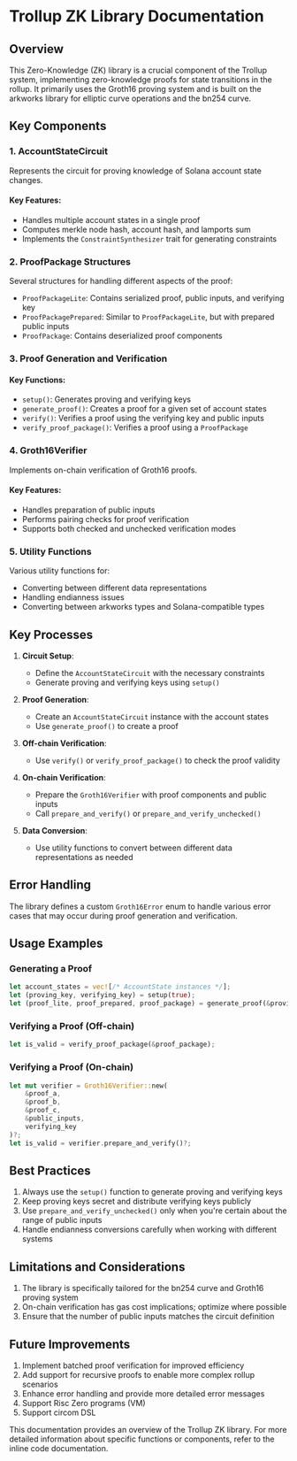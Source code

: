 # Trollup ZK Library Documentation

## Overview

This Zero-Knowledge (ZK) library is a crucial component of the Trollup system, implementing zero-knowledge proofs for state transitions in the rollup. It primarily uses the Groth16 proving system and is built on the arkworks library for elliptic curve operations and the bn254 curve.

## Key Components

### 1. AccountStateCircuit

Represents the circuit for proving knowledge of Solana account state changes.

#### Key Features:
- Handles multiple account states in a single proof
- Computes merkle node hash, account hash, and lamports sum
- Implements the `ConstraintSynthesizer` trait for generating constraints

### 2. ProofPackage Structures

Several structures for handling different aspects of the proof:

- `ProofPackageLite`: Contains serialized proof, public inputs, and verifying key
- `ProofPackagePrepared`: Similar to `ProofPackageLite`, but with prepared public inputs
- `ProofPackage`: Contains deserialized proof components

### 3. Proof Generation and Verification

#### Key Functions:
- `setup()`: Generates proving and verifying keys
- `generate_proof()`: Creates a proof for a given set of account states
- `verify()`: Verifies a proof using the verifying key and public inputs
- `verify_proof_package()`: Verifies a proof using a `ProofPackage`

### 4. Groth16Verifier

Implements on-chain verification of Groth16 proofs.

#### Key Features:
- Handles preparation of public inputs
- Performs pairing checks for proof verification
- Supports both checked and unchecked verification modes

### 5. Utility Functions

Various utility functions for:
- Converting between different data representations
- Handling endianness issues
- Converting between arkworks types and Solana-compatible types

## Key Processes

1. **Circuit Setup**:
    - Define the `AccountStateCircuit` with the necessary constraints
    - Generate proving and verifying keys using `setup()`

2. **Proof Generation**:
    - Create an `AccountStateCircuit` instance with the account states
    - Use `generate_proof()` to create a proof

3. **Off-chain Verification**:
    - Use `verify()` or `verify_proof_package()` to check the proof validity

4. **On-chain Verification**:
    - Prepare the `Groth16Verifier` with proof components and public inputs
    - Call `prepare_and_verify()` or `prepare_and_verify_unchecked()`

5. **Data Conversion**:
    - Use utility functions to convert between different data representations as needed

## Error Handling

The library defines a custom `Groth16Error` enum to handle various error cases that may occur during proof generation and verification.

## Usage Examples

### Generating a Proof

```rust
let account_states = vec![/* AccountState instances */];
let (proving_key, verifying_key) = setup(true);
let (proof_lite, proof_prepared, proof_package) = generate_proof(&proving_key, &verifying_key, account_states);
```

### Verifying a Proof (Off-chain)

```rust
let is_valid = verify_proof_package(&proof_package);
```

### Verifying a Proof (On-chain)

```rust
let mut verifier = Groth16Verifier::new(
    &proof_a,
    &proof_b,
    &proof_c,
    &public_inputs,
    verifying_key
)?;
let is_valid = verifier.prepare_and_verify()?;
```

## Best Practices

1. Always use the `setup()` function to generate proving and verifying keys
2. Keep proving keys secret and distribute verifying keys publicly
3. Use `prepare_and_verify_unchecked()` only when you're certain about the range of public inputs
4. Handle endianness conversions carefully when working with different systems

## Limitations and Considerations

1. The library is specifically tailored for the bn254 curve and Groth16 proving system
2. On-chain verification has gas cost implications; optimize where possible
3. Ensure that the number of public inputs matches the circuit definition

## Future Improvements

1. Implement batched proof verification for improved efficiency
2. Add support for recursive proofs to enable more complex rollup scenarios
3. Enhance error handling and provide more detailed error messages
4. Support Risc Zero programs (VM) 
5. Support circom DSL

This documentation provides an overview of the Trollup ZK library. For more detailed information about specific functions or components, refer to the inline code documentation.